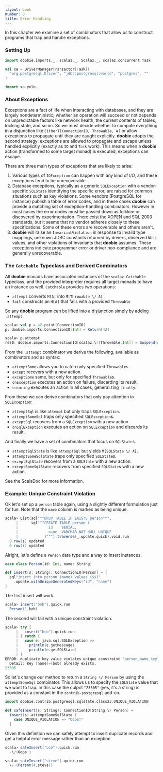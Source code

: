 ```yaml
---
layout: book
number: 8
title: Error Handling
---
```


In this chapter we examine a set of combinators that allow us to construct programs that trap and handle exceptions.

### Setting Up

```scala
import doobie.imports._, scalaz._, Scalaz._, scalaz.concurrent.Task

val xa = DriverManagerTransactor[Task](
  "org.postgresql.Driver", "jdbc:postgresql:world", "postgres", ""
)

import xa.yolo._
```

### About Exceptions

Exceptions are a fact of life when interacting with databases, and they are largely nondeterministic; whether an operation will succeed or not depends on unpredictable factors like network health, the current contents of tables, locking state, and so on. So we must decide whether to compute everything in a disjunction like `EitherT[ConnectionIO, Throwable, A]` or allow exceptions to propagate until they are caught explicitly. **doobie** adopts the second strategy: exceptions are allowed to propagate and escape unless handled explicitly (exactly as `IO` and `Task` work). This means when a **doobie** action (transformed to some target monad) is executed, exceptions can escape.

There are three main types of exceptions that are likely to arise:

1. Various types of `IOException` can happen with any kind of I/O, and these exceptions tend to be unrecoverable.
1. Database exceptions, typically as a generic `SQLException` with a vendor-specific `SQLState` identifying the specific error, are raised for common situations such as key violations. Some vendors (PostgreSQL for instance) publish a table of error codes, and in these cases **doobie** can provide a matching set of exception-handling combinators. However in most cases the error codes must be passed down as folklore or discovered by experimentation. There exist the XOPEN and SQL:2003 standards, but it seems that no vendor adheres closely to these specifications. Some of these errors are recoverable and others aren't.
1. **doobie** will raise an `InvariantViolation` in response to invalid type mappings, unknown JDBC constants returned by drivers, observed `NULL` values, and other violations of invariants that **doobie** assumes. These exceptions indicate programmer error or driver non-compliance and are generally unrecoverable.

### The `Catchable` Typeclass and Derived Combinators

All **doobie** monads have associated instances of the `scalaz.Catchable` typeclass, and the provided interpreter requires all target monads to have an instance as well. `Catchable` provides two operations:

- `attempt` converts `M[A]` into `M[Throwable \/ A]`
- `fail` constructs an `M[A]` that fails with a provided `Throwable`

So any **doobie** program can be lifted into a disjunction simply by adding `.attempt`.

```scala
scala> val p = 42.point[ConnectionIO]
p: doobie.imports.ConnectionIO[Int] = Return(42)

scala> p.attempt
res0: doobie.imports.ConnectionIO[scalaz.\/[Throwable,Int]] = Suspend(scalaz.Coyoneda$$anon$22@6a77156c)
```

From the `.attempt` combinator we derive the following, available as combinators and as syntax:

- `attemptSome` allows you to catch only specified `Throwable`s.
- `except` recovers with a new action.
- `exceptSome` same, but only for specified `Throwable`s.
- `onException` executes an action on failure, discarding its result.
- `ensuring` executes an action in all cases, generalizing `finally`.

From these we can derive combinators that only pay attention to `SQLException`:

- `attemptSql` is like `attempt` but only traps `SQLException`. 
- `attemptSomeSql` traps only specified `SQLException`s.
- `exceptSql` recovers from a `SQLException` with a new action.
- `onSqlException` executes an action on `SQLException` and discards its result.

And finally we have a set of combinators that focus on `SQLState`s.

- `attemptSqlState` is like `attemptSql` but yields `M[SQLState \/ A]`.     
- `attemptSomeSqlState` traps only specified `SQLState`s.
- `exceptSqlState` recovers from a `SQLState` with a new action.
- `exceptSomeSqlState`  recovers from specified `SQLState`s with a new action.

See the ScalaDoc for more information.

### Example: Unique Constraint Violation

Ok let's set up a `person` table again, using a slightly different formulation just for fun. Note that the `name` column is marked as being unique.

```scala
scala> List(sql"""DROP TABLE IF EXISTS person""",
     |      sql"""CREATE TABLE person (
     |              id    SERIAL,
     |              name  VARCHAR NOT NULL UNIQUE
     |            )""").traverse(_.update.quick).void.run
  0 row(s) updated
  0 row(s) updated
```

Alright, let's define a `Person` data type and a way to insert instances.


```scala
case class Person(id: Int, name: String)

def insert(s: String): ConnectionIO[Person] = {
  sql"insert into person (name) values ($s)"
    .update.withUniqueGeneratedKeys("id", "name")
}
```

The first insert will work.

```scala
scala> insert("bob").quick.run
  Person(1,bob)
```

The second will fail with a unique constraint violation.

```scala
scala> try {
     |   insert("bob").quick.run
     | } catch {
     |   case e: java.sql.SQLException => 
     |     println(e.getMessage)
     |     println(e.getSQLState)
     | }
ERROR: duplicate key value violates unique constraint "person_name_key"
  Detail: Key (name)=(bob) already exists.
23505
```

So let's change our method to return a `String \/ Person` by using the `attemptSomeSql` combinator. This allows us to specify the `SQLState` value that we want to trap. In this case the culprit `"23505"` (yes, it's a string) is provided as a constant in the `contrib-postgresql` add-on. 


```scala
import doobie.contrib.postgresql.sqlstate.class23.UNIQUE_VIOLATION

def safeInsert(s: String): ConnectionIO[String \/ Person] =
  insert(s).attemptSomeSqlState {
    case UNIQUE_VIOLATION => "Oops!"
  }
```

Given this definition we can safely attempt to insert duplicate records and get a helpful error message rather than an exception.


```scala
scala> safeInsert("bob").quick.run
  -\/(Oops!)

scala> safeInsert("steve").quick.run
  \/-(Person(4,steve))
```

